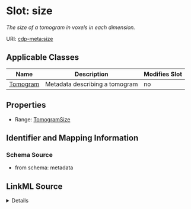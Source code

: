 

# Slot: size


_The size of a tomogram in voxels in each dimension._



URI: [cdp-meta:size](metadatasize)



<!-- no inheritance hierarchy -->





## Applicable Classes

| Name | Description | Modifies Slot |
| --- | --- | --- |
| [Tomogram](Tomogram.md) | Metadata describing a tomogram |  no  |







## Properties

* Range: [TomogramSize](TomogramSize.md)





## Identifier and Mapping Information







### Schema Source


* from schema: metadata




## LinkML Source

<details>
```yaml
name: size
description: The size of a tomogram in voxels in each dimension.
from_schema: metadata
rank: 1000
alias: size
owner: Tomogram
domain_of:
- Tomogram
range: TomogramSize
inlined: true
inlined_as_list: true

```
</details>